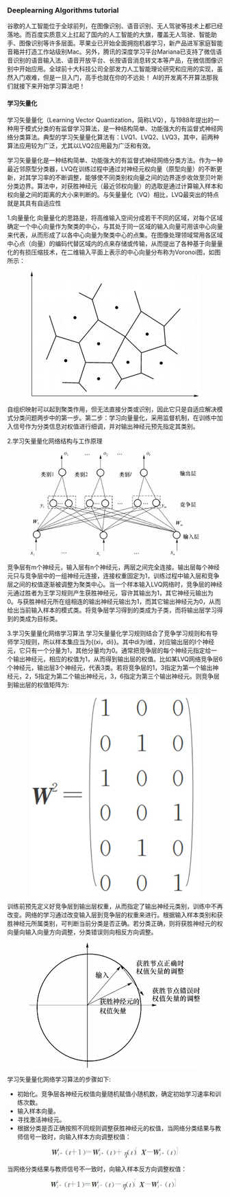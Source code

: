 ### Deeplearning Algorithms tutorial
谷歌的人工智能位于全球前列，在图像识别、语音识别、无人驾驶等技术上都已经落地。而百度实质意义上扛起了国内的人工智能的大旗，覆盖无人驾驶、智能助手、图像识别等许多层面。苹果业已开始全面拥抱机器学习，新产品进军家庭智能音箱并打造工作站级别Mac。另外，腾讯的深度学习平台Mariana已支持了微信语音识别的语音输入法、语音开放平台、长按语音消息转文本等产品，在微信图像识别中开始应用。全球前十大科技公司全部发力人工智能理论研究和应用的实现，虽然入门艰难，但是一旦入门，高手也就在你的不远处！
AI的开发离不开算法那我们就接下来开始学习算法吧！

#### 学习矢量化

学习矢量量化（Learning Vector Quantization，简称LVQ），与1988年提出的一种用于模式分类的有监督学习算法，是一种结构简单、功能强大的有监督式神经网络分类算法。典型的学习矢量量化算法有：LVQ1、LVQ2、LVQ3，其中，前两种算法应用较为广泛，尤其以LVQ2应用最为广泛和有效。  

学习矢量量化是一种结构简单、功能强大的有监督式神经网络分类方法。作为一种最近邻原型分类器，LVQ在训练过程中通过对神经元权向量（原型向量）的不断更新，对其学习率的不断调整，能够使不同类别权向量之间的边界逐步收敛至贝叶斯分类边界。算法中，对获胜神经元（最近邻权向量）的选取是通过计算输入样本和权向量之间的距离的大小来判断的。与矢量量化（VQ）相比，LVQ最突出的特点就是其具有自适应性 

1.向量量化
向量量化的思路是，将高维输入空间分成若干不同的区域，对每个区域确定一个中心向量作为聚类的中心，与其处于同一区域的输入向量可用该中心向量来代表，从而形成了以各中心向量为聚类中心的点集。在图像处理领域常用各区域中心点（向量）的编码代替区域内的点来存储或传输，从而提出了各种基于向量量化的有损压缩技术，在二维输入平面上表示的中心向量分布称为Voronoi图，如图所示：
<p align="center">
<img width="400" align="center" src="../../images/147.jpg" />
</p>


自组织映射可以起到聚类作用，但无法直接分类或识别，因此它只是自适应解决模式分类问题两步中的第一步。第二步：学习向量量化，采用监督机制，在训练中加入信号作为分类信息对权值进行细调，并对输出神经元预先指定其类别。

2.学习矢量量化网络结构与工作原理
<p align="center">
<img width="400" align="center" src="../../images/148.jpg" />
</p>
竞争层有m个神经元，输入层有n个神经元，两层之间完全连接。输出层每个神经元只与竞争层中的一组神经元连接，连接权重固定为1，训练过程中输入层和竞争层之间的权值逐渐被调整为聚类中心。当一个样本输入LVQ网络时，竞争层的神经元通过胜者为王学习规则产生获胜神经元，容许其输出为1，其它神经元输出为0。与获胜神经元所在组相连的输出神经元输出为1，而其它输出神经元为0，从而给出当前输入样本的模式类。将竞争层学习得到的类成为子类，而将输出层学习得到的类成为目标类。

3.学习矢量量化网络学习算法
学习矢量量化学习规则结合了竞争学习规则和有导师学习规则，所以样本集应当为{(xi，di)}。其中di为l维，对应输出层的l个神经元，它只有一个分量为1，其他分量均为0。通常把竞争层的每个神经元指定给一个输出神经元，相应的权值为1，从而得到输出层的权值。比如某LVQ网络竞争层6个神经元，输出层3个神经元，代表3类。若将竞争层的1，3指定为第一个输出神经元，2，5指定为第二个输出神经元，3，6指定为第三个输出神经元。则竞争层到输出层的权值矩阵为:
<p align="center">
<img width="400" align="center" src="../../images/149.jpg" />
</p>

训练前预先定义好竞争层到输出层权重，从而指定了输出神经元类别，训练中不再改变。网络的学习通过改变输入层到竞争层的权重来进行。根据输入样本类别和获胜神经元所属类别，可判断当前分类是否正确。若分类正确，则将获胜神经元的权向量向输入向量方向调整，分类错误则向相反方向调整。
<p align="center">
<img width="400" align="center" src="../../images/150.jpg" />
</p>

学习矢量量化网络学习算法的步骤如下:
* 初始化。竞争层各神经元权值向量随机赋值小随机数，确定初始学习速率和训练次数。
* 输入样本向量。
* 寻找激活神经元。
* 根据分类是否正确按照不同规则调整获胜神经元的权值，当网络分类结果与教师信号一致时，向输入样本方向调整权值：

<p align="center">
<img width="300" align="center" src="../../images/151.jpg" />
</p>

当网络分类结果与教师信号不一致时，向输入样本反方向调整权值：
<p align="center">
<img width="300" align="center" src="../../images/152.jpg" />
</p>
